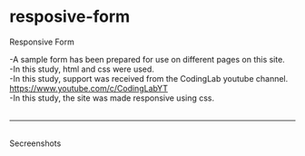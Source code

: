 # resposive-form
Responsive Form <br>

-A sample form has been prepared for use on different pages on this site.<br>
-In this study, html and css were used.<br>
-In this study, support was received from the CodingLab youtube channel. https://www.youtube.com/c/CodingLabYT<br>
-In this study, the site was made responsive using css.<br><br>
<hr>
<br>
Secreenshots<br>
